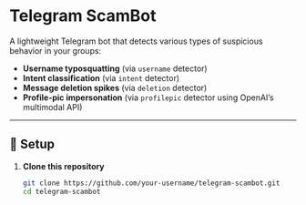 # Telegram ScamBot

A lightweight Telegram bot that detects various types of suspicious behavior in your groups:

- **Username typosquatting** (via `username` detector)  
- **Intent classification** (via `intent` detector)  
- **Message deletion spikes** (via `deletion` detector)  
- **Profile-pic impersonation** (via `profilepic` detector using OpenAI’s multimodal API)  

---

## 🚀 Setup

1. **Clone this repository**  
   ```bash
   git clone https://github.com/your-username/telegram-scambot.git
   cd telegram-scambot
